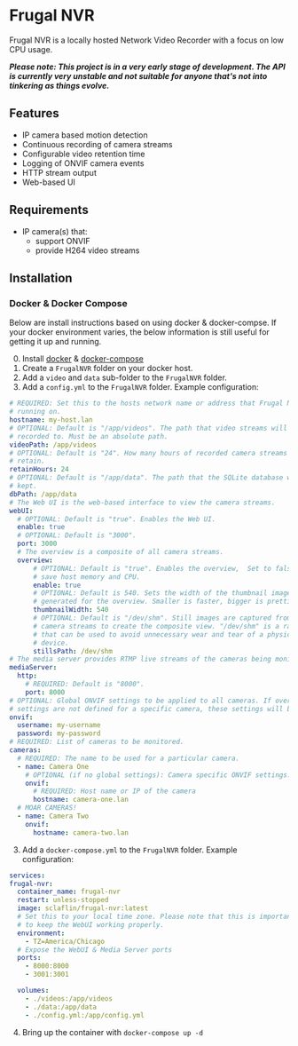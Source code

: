 # Frugal NVR #

Frugal NVR is a locally hosted Network Video Recorder with a focus on low CPU usage.

***Please note: This project is in a very early stage of development. The API is
currently very unstable and not suitable for anyone that's not into tinkering as
things evolve.***

## Features ##

* IP camera based motion detection
* Continuous recording of camera streams
* Configurable video retention time
* Logging of ONVIF camera events
* HTTP stream output
* Web-based UI

## Requirements ##

* IP camera(s) that:
    * support ONVIF
    * provide H264 video streams

## Installation ##

### Docker & Docker Compose

Below are install instructions based on using docker & docker-compse. If your docker environment varies, the below information is still useful for
getting it up and running.

0. Install [docker](https://docs.docker.com/engine/install/) & [docker-compose](https://docs.docker.com/compose/install/)
1. Create a `FrugalNVR` folder on your docker host.
2. Add a `video` and `data` sub-folder to the `FrugalNVR` folder.
2. Add a `config.yml` to the `FrugalNVR` folder. Example configuration:
  ```yml
  # REQUIRED: Set this to the hosts network name or address that Frugal NVR is
  # running on.
  hostname: my-host.lan
  # OPTIONAL: Default is "/app/videos". The path that video streams will be
  # recorded to. Must be an absolute path.
  videoPath: /app/videos
  # OPTIONAL: Default is "24". How many hours of recorded camera streams to 
  # retain.
  retainHours: 24
  # OPTIONAL: Default is "/app/data". The path that the SQLite database will be
  # kept.
  dbPath: /app/data
  # The Web UI is the web-based interface to view the camera streams.
  webUI:
    # OPTIONAL: Default is "true". Enables the Web UI.
    enable: true
    # OPTIONAL: Default is "3000".
    port: 3000
    # The overview is a composite of all camera streams.
    overview:
        # OPTIONAL: Default is "true". Enables the overview,  Set to false to
        # save host memory and CPU.
        enable: true
        # OPTIONAL: Default is 540. Sets the width of the thumbnail images
        # generated for the overview. Smaller is faster, bigger is prettier. :)
        thumbnailWidth: 540
        # OPTIONAL: Default is "/dev/shm". Still images are captured from the
        # camera streams to create the composite view. "/dev/shm" is a ram disk
        # that can be used to avoid unnecessary wear and tear of a physical
        # device.
        stillsPath: /dev/shm
  # The media server provides RTMP live streams of the cameras being monitored.
  mediaServer:
    http:
      # REQUIRED: Default is "8000".
      port: 8000
  # OPTIONAL: Global ONVIF settings to be applied to all cameras. If overriding
  # settings are not defined for a specific camera, these settings will be used.
  onvif:
    username: my-username
    password: my-password
  # REQUIRED: List of cameras to be monitored.
  cameras:
    # REQUIRED: The name to be used for a particular camera.
    - name: Camera One
      # OPTIONAL (if no global settings): Camera specific ONVIF settings.
      onvif:
        # REQUIRED: Host name or IP of the camera
        hostname: camera-one.lan
    # MOAR CAMERAS!
    - name: Camera Two
      onvif:
        hostname: camera-two.lan
  ```
3. Add a `docker-compose.yml` to the `FrugalNVR` folder. Example configuration:
  ```yml
  services:
  frugal-nvr:
    container_name: frugal-nvr
    restart: unless-stopped
    image: sclaflin/frugal-nvr:latest
    # Set this to your local time zone. Please note that this is important
    # to keep the WebUI working properly.
    environment:
      - TZ=America/Chicago
    # Expose the WebUI & Media Server ports
    ports:
      - 8000:8000
      - 3001:3001

    volumes:
      - ./videos:/app/videos
      - ./data:/app/data
      - ./config.yml:/app/config.yml
  ```
4. Bring up the container with `docker-compose up -d`
